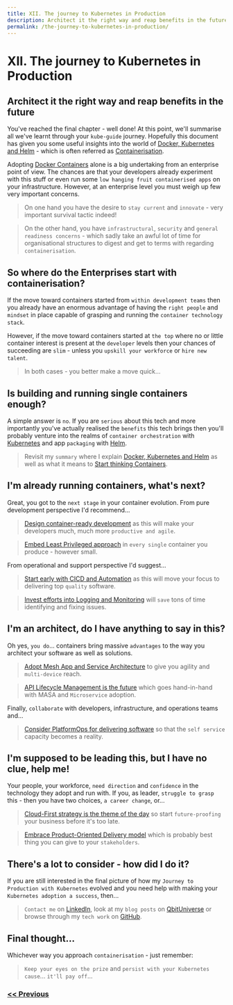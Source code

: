 ```yaml
---
title: XII. The journey to Kubernetes in Production
description: Architect it the right way and reap benefits in the future
permalink: /the-journey-to-kubernetes-in-production/
---
```


# XII. The journey to Kubernetes in Production

## Architect it the right way and reap benefits in the future

You've reached the final chapter - well done! At this point, we'll summarise all we've learnt through your `kube-guide` journey. Hopefully this document has given you some useful insights into the world of [Docker, Kubernetes and Helm](/docker-kubernetes-and-helm) - which is often referred as [Containerisation](/start-thinking-containers).

Adopting [Docker Containers](https://www.docker.com/) alone is a big undertaking from an enterprise point of view. The chances are that your developers already experiment with this stuff or even run some `low hanging fruit containerised apps` on your infrastructure. However, at an enterprise level you must weigh up few very important concerns.

> On one hand you have the desire to `stay current` and `innovate` - very important survival tactic indeed! 

> On the other hand, you have `infrastructural`, `security` and `general readiness concerns` - which sadly take an awful lot of time for organisational structures to digest and get to terms with regarding `containerisation`.

## So where do the Enterprises start with containerisation?

If the move toward containers started from `within development teams` then you already have an enormous advantage of having the `right people` and `mindset` in place capable of grasping and running the `container technology stack`.

However, if the move toward containers started at `the top` where no or little container interest is present at the `developer` levels then your chances of succeeding are `slim` - unless you `upskill your workforce` or `hire new talent`.

> In both cases - you better make a move quick...

## Is building and running single containers enough?

A simple answer is `no`. If you are `serious` about this tech and more importantly you've actually realised the `benefits` this tech brings then you'll probably venture into the realms of `container orchestration` with [Kubernetes](https://kubernetes.io/) and app `packaging` with [Helm](https://helm.sh/).

> Revisit my `summary` where I explain [Docker, Kubernetes and Helm](/docker-kubernetes-and-helm) as well as what it means to [Start thinking Containers](/start-thinking-containers).

## I'm already running containers, what's next?

Great, you got to the `next stage` in your container evolution. From pure development perspective I'd recommend...

> [Design container-ready development](/design-container-ready-development) as this will make your developers much, much more `productive and agile`.

> [Embed Least Privileged approach](/embed-least-privileged-approach) in `every single` container you produce - however small.

From operational and support perspective I'd suggest...

> [Start early with CICD and Automation](/start-early-with-cicd-and-automation) as this will move your focus to delivering top `quality` software.

> [Invest efforts into Logging and Monitoring](/invest-efforts-into-logging-and-monitoring) will `save` tons of time identifying and fixing issues.

## I'm an architect, do I have anything to say in this?

Oh yes, `you do`... containers bring massive `advantages` to the way you architect your software as well as solutions.

> [Adopt Mesh App and Service Architecture](/adopt-mesh-app-and-service-architecture) to give you agility and `multi-device` reach.

> [API Lifecycle Management is the future](/api-lifecycle-management-is-the-future) which goes hand-in-hand with MASA and `Microservice` adoption.

Finally, `collaborate` with developers, infrastructure, and operations teams and...

> [Consider PlatformOps for delivering software](/consider-platformops-for-delivering-software) so that the `self service` capacity becomes a reality.

## I'm supposed to be leading this, but I have no clue, help me!

Your people, your workforce, `need direction` and `confidence` in the technology they adopt and run with. If you, as leader, `struggle to grasp` this - then you have two choices, `a career change`, or...

> [Cloud-First strategy is the theme of the day](/cloud-first-strategy-is-the-theme-of-the-day) so start `future-proofing` your business before it's too late.

> [Embrace Product-Oriented Delivery model](/embrace-product-oriented-delivery-model) which is probably best thing you can give to your `stakeholders`.

## There's a lot to consider - how did I do it?

If you are still interested in the final picture of how my `Journey to Production with Kubernetes` evolved and you need help with making your `Kubernetes adoption a success`, then...

> `Contact me` on [LinkedIn](https://uk.linkedin.com/in/marcinnarloch), look at my `blog posts` on [QbitUniverse](https://qbituniverse.com/) or browse through my `tech work` on [GitHub](https://github.com/qbituniverse).

## Final thought...

Whichever way you approach `containerisation` - just remember:

> `Keep your eyes on the prize` and `persist with your Kubernetes cause`... `it'll pay off`...

### [<< Previous](/embrace-product-oriented-delivery-model)